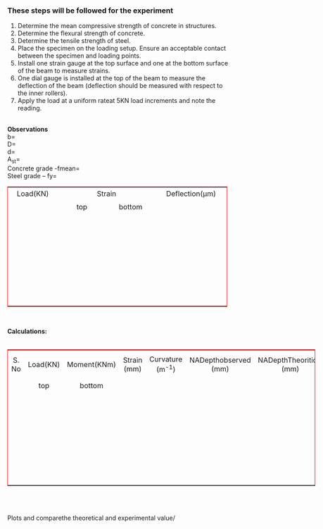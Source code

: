 ### These steps will be followed for the experiment<br>


1.  Determine the mean compressive strength of concrete in structures.<br>
2.  Determine the flexural strength of concrete.<br>
3.  Determine the tensile strength of steel.<br>
4.  Place the specimen on the loading setup. Ensure an acceptable contact between the specimen and loading points.<br>
5.  Install one strain gauge at the top surface and one at the bottom surface of the beam to measure strains.<br>
6.  One dial gauge is installed at the top of the beam to measure the deflection of the beam (deflection should be measured with respect to the inner rollers).<br>
7.  Apply the load at a uniform rateat 5KN load increments and note the reading.<br><br>


<strong>Observations</strong><br>
b=<br>
D=<br>
d=<br>
A<sub>st</sub>=<br>
Concrete grade -fmean=<br>
Steel grade –     fy=<br>
<table style="width: 500px;  border: 1px solid red; text-align: center;">
    <tr style="height: 30px;" >
        <td width="100px">Load(KN)</td>
        <td  colspan="2">Strain</td>
        <td width="150px">Deflection(μm)</td>
    </tr>
    <tr style="height: 30px;" >
        <td></td>
        <td width="100px">top</td>
        <td width="100px">bottom</td>
        <td></td>
    </tr>
    <tr style="height: 30px; " >
        <td></td>
        <td></td>
        <td></td>
        <td></td>
    </tr>
    <tr style="height: 30px;" >
        <td></td>
        <td></td>
        <td></td>
        <td></td>
    </tr>
    <tr style="height: 30px;" >
        <td></td>
        <td></td>
        <td></td>
        <td></td>
    </tr>
    <tr style="height: 30px;" >
        <td></td>
        <td></td>
        <td></td>
        <td></td>
    </tr>
    <tr style="height: 30px;" >
        <td></td>
        <td></td>
        <td></td>
        <td></td>
    </tr>
    <tr style="height: 30px;" >
        <td></td>
        <td></td>
        <td></td>
        <td></td>
    </tr>
    <tr style="height: 30px;" >
        <td></td>
        <td></td>
        <td></td>
        <td></td>
    </tr>
</table><br>

<strong>Calculations:</strong><br><br>


<table style="width: 700px;  border: 1px solid red; text-align: center;">
    <tr style="height: 30px;" >
        <td>S. No</td>
        <td>Load(KN)</td>
        <td>Moment(KNm)</td>
        <td colspan="2">Strain (mm)</td>
        <td>Curvature (m<sup>-1</sup>)</td>
        <td>NADepthobserved (mm)</td>
        <td>NADepthTheoritical (mm)</td>
        <td>Observed Deflection (mm)</td>
        <td>Theoretical Deflection (mm)</td>
    </tr>
    <tr style="height: 30px;" >
        <td></td>
        <td>top</td>
        <td>bottom</td>
        <td width="100px"></td>
        <td width="100px"></td>
        <td></td>
        <td></td>
        <td></td>
        <td></td>
        <td></td>  
    </tr>
    <tr style="height: 30px; " >
        <td></td>
        <td></td>
        <td></td>
        <td></td>
        <td></td>
        <td></td>
        <td></td>
        <td></td>
        <td></td>
        <td></td>
    </tr>
    <tr style="height: 30px;" >
        <td></td>
        <td></td>
        <td></td>
        <td></td>
        <td></td>
        <td></td>
        <td></td>
        <td></td>
        <td></td>
        <td></td>
    </tr>
    <tr style="height: 30px;" >
        <td></td>
        <td></td>
        <td></td>
        <td></td>
        <td></td>
        <td></td>
        <td></td>
        <td></td>
        <td></td>
        <td></td>
    </tr>
    <tr style="height: 30px;" >
        <td></td>
        <td></td>
        <td></td>
        <td></td>
        <td></td>
        <td></td>
        <td></td>
        <td></td>
        <td></td>
        <td></td>
    </tr>
    <tr style="height: 30px;" >
        <td></td>
        <td></td>
        <td></td>
        <td></td>
        <td></td>
        <td></td>
        <td></td>
        <td></td>
        <td></td>
        <td></td>
    </tr>
    <tr style="height: 30px;" >
        <td></td>
        <td></td>
        <td></td>
        <td></td>
        <td></td>
        <td></td>
        <td></td>
        <td></td>
        <td></td>
        <td></td>
    </tr>
    <tr style="height: 30px;" >
        <td></td>
        <td></td>
        <td></td>
        <td></td>
        <td></td>
        <td></td>
        <td></td>
        <td></td>
        <td></td>
        <td></td>
    </tr>
</table><br><br>

Plots and comparethe theoretical and  experimental value/


<!-- <table style="width:  ">
    <tr> 
        <td rowspan="2">Specimen</td>
        <td rowspan="2">Lo (mm)</td>
        <td rowspan="2">Stress</td>
        <td colspan="3">∆L(mm)</td>
        <td colspan="4">Longitudinal strain(𝛆)=∆L/Lo</td>
        <td rowspan="2">Fc</td>
        <td rowspan="2">Centering<br>check (±20%)</td>
    </tr>
    <tr> 
        <td>Line1</td>
        <td>Line2</td>
        <td>Line3</td>
        <td>Line1</td>
        <td>Line2</td>
        <td>Line3</td>
        <td>Average</td> 
    </tr>
    <tr >
        <td>1</td>
        <td></td>
        <td>σ<sub>a</sub></td>
        <td></td>
        <td></td>
        <td></td>
        <td></td>
        <td></td>
        <td></td>
        <td></td>
        <td></td>
        <td></td>
    </tr>
    <tr >
        <td>2</td>
        <td></td>
        <td>σ<sub>a</sub></td>
        <td></td>
        <td></td>
        <td></td>
        <td></td>
        <td></td>
        <td></td>
        <td></td>
        <td></td>
        <td></td>
    </tr> 
</table> -->

<!-- Using strain gauges (two on diametrically opposite end)

Using extensometer (three equidistant from each other) -->

<!-- <table style="width:  ">
    <tr> 
        <td rowspan="2">Specimen</td>
        <td rowspan="2">Lo (mm)</td>
        <td rowspan="2">Stress</td>
        <td colspan="2">∆L(mm)</td>
        <td colspan="3">Longitudinal strain(𝛆)=∆L/Lo</td>
        <td rowspan="2">Fc</td>
        <td rowspan="2">Centering<br>check (±20%)</td>
    </tr>
    <tr> 
        <td>Line1</td>
        <td>Line2</td>
        <td>Line1</td>
        <td>Line2</td>
        <td>Average</td> 
    </tr>
    <tr>
        <td rowspan="2">1</td>
        <td rowspan="4"></td>
        <td>σ<sub>a</sub></td>
        <td></td>
        <td></td>
        <td></td>
        <td></td>
        <td></td>
        <td rowspan="2"></td>
        <td></td>
    </tr>
    <tr>  
        <td>σ<sub>b</sub></td>
        <td></td>
        <td></td>
        <td></td>
        <td></td>
        <td></td>
        <td></td>
    </tr>
    <tr>
        <td rowspan="2">2</td> 
        <td>σ<sub>a</sub></td>
        <td></td>
        <td></td>
        <td></td>
        <td></td>
        <td></td>
        <td rowspan="2"></td>
        <td></td> 
    </tr>
    <tr>
        <td>σ<sub>b</sub></td>
        <td></td>
        <td></td>
        <td></td>
        <td></td>
        <td></td>
        <td></td> 
    </tr> 
</table> -->


<!-- <table style="width:  ">
    <tr> 
        <td>Specimen</td>
        <td>Compressive Strength</td>
        <td>Static modulus of elasticity, MPa<br>E<sub>c</sub> = (σ<sub>a</sub> - σ<sub>b</sub>) / (ε<sub>a</sub> - ε<sub>b</sub>)
</td>
    </tr>
    <tr> 
        <td>1</td>
        <td></td> 
        <td></td> 
    </tr>
    <tr>
        <td>2</td> 
        <td></td>
        <td></td> 
    </tr>
    <tr>  
        <td>Average</td>
        <td></td>
        <td></td> 
    </tr> 
</table>
<br> -->

<!-- <strong>Results:</strong><br>

Identification number of the specimen:<br>
Date of test:<br>
Concrete cube/cylinder/core strength at date of testing:<br>
Maximum applied stress during test (Fc/3)<br>
Compressive strength of test specimens:<br>
Static modulus of elasticity:<br>
Appearance of the concrete and type of fracture:<br>
<br>

<strong>Precautions:</strong><br>

All specimens shall be tested within one hour of removal from the water or mist chamber, whilst they are still wet.
The extensometers shall be fixed with the recording points at the same end.
In no case the gauge points should be nearer to either end of the specimen than a distance equal to half the diameter. -->
    
